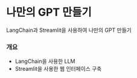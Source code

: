 # 나만의 GPT 만들기

LangChain과 Streamlit을 사용하여 나만의 GPT 만들기

### 개요

- LangChain을 사용한 LLM
- Streamlit을 사용한 웹 인터페이스 구축
